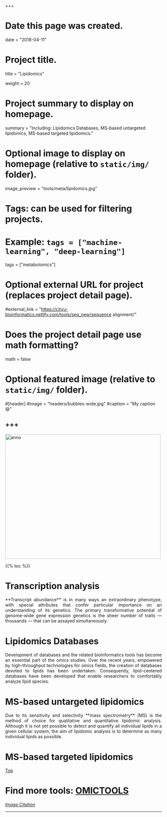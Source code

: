 +++
# Date this page was created.
date = "2018-04-11"

# Project title.
title = "Lipidomics"

weight = 20
# Project summary to display on homepage.
summary = "Including: Lipidomics Databases, MS-based untargeted lipidomics, MS-based targeted lipidomics."

# Optional image to display on homepage (relative to `static/img/` folder).
image_preview = "tools/meta/lipidomics.jpg"

# Tags: can be used for filtering projects.
# Example: `tags = ["machine-learning", "deep-learning"]`
tags = ["metabolomics"]

# Optional external URL for project (replaces project detail page).
#external_link = "https://cityu-bioinformatics.netlify.com/tools/seq_new/sequence alignment/"


# Does the project detail page use math formatting?
math = false

# Optional featured image (relative to `static/img/` folder).
#[header]
#image = "headers/bubbles-wide.jpg"
#caption = "My caption :smile:"


+++
---

<img src="/img/tools/meta/lipidomics.jpg"  width="500" height="400" alt="anno" align="center">

<span id="top"></span>

{{% toc %}}

# Transcription analysis

<p align="justify">**Transcript abundance** is in many ways an extraordinary phenotype, with special attributes that confer particular importance on an understanding of its genetics. The primary transformative potential of genome-wide gene expression genetics is the sheer number of traits — thousands — that can be assayed simultaneously.

# Lipidomics Databases

<p align="justify">Development of databases and the related bioinformatics tools has become an essential part of the omics studies. Over the recent years, empowered by high-throughput technologies for omics fields, the creation of databases devoted to lipids has been undertaken. Consequently, lipid-centered databases have been developed that enable researchers to comfortably analyze lipid species. 

# MS-based untargeted lipidomics

<p align="justify">Due to its sensitivity and selectivity **mass spectrometry** (MS) is the method of choice for qualitative and quantitative lipidomic analysis. Although it is not yet possible to detect and quantify all individual lipids in a given cellular system, the aim of lipidomic analysis is to determine as many individual lipids as possible.

# MS-based targeted lipidomics



[<i class="fa fa-hand-o-up fa-1x "></i>Top](#top)

# Find more tools: [**OMICTOOLS**](https://omictools.com/metabolomics-category)

[*Image Citation*](https://www.thermofisher.com/hk/en/home/industrial/mass-spectrometry/mass-spectrometry-learning-center/mass-spectrometry-applications-area/metabolomics-mass-spectrometry/lipidomics-workflows.html)

---